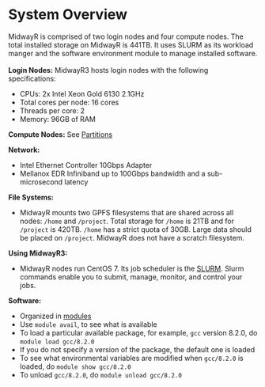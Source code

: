# System Overview

MidwayR is comprised of two login nodes and four compute nodes. The total installed storage on MidwayR is 441TB. It uses SLURM as its workload manger and the software environment module to manage installed software.
<br><br/>
**Login Nodes:** MidwayR3 hosts login nodes with the following specifications: 

* CPUs: 2x Intel Xeon Gold 6130 2.1GHz
* Total cores per node: 16 cores
* Threads per core: 2
* Memory: 96GB of RAM

**Compute Nodes:** 
See [Partitions](../partitions/index.md)

**Network:**

* Intel Ethernet Controller 10Gbps Adapter
* Mellanox EDR Infiniband up to 100Gbps bandwidth and a sub-microsecond latency

**File Systems:**

* MidwayR mounts two GPFS filesystems that are shared across all nodes: `/home` and `/project`. Total storage 
for `/home` is 21TB and for `/project` is 420TB.  `/home` has a strict quota of 30GB. Large data should be placed 
on `/project`. MidwayR does not have a scratch filesystem.

**Using MidwayR3:**

* MidwayR nodes run CentOS 7.  Its job scheduler is the [SLURM](https://slurm.schedmd.com/). Slurm commands enable you to submit, manage, monitor, and control your jobs.

**Software:**

* Organized in [modules](http://modules.sourceforge.net/)
* Use `module avail`, to see what is available
* To load a particular available package, for example, `gcc` version 8.2.0, do `module load gcc/8.2.0`
* If you do not specify a version of the package, the default one is loaded
* To see what environmental variables are modified when `gcc/8.2.0` is loaded, do `module show gcc/8.2.0`
* To unload `gcc/8.2.0`, do `module unload gcc/8.2.0`



